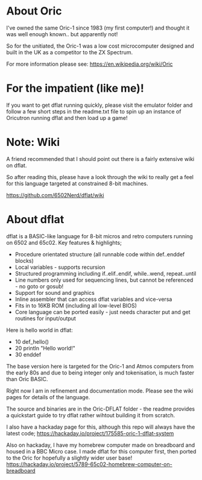# About Oric
I've owned the same Oric-1 since 1983 (my first computer!) and thought it was well enough known.. but apparently not!

So for the unitiated, the Oric-1 was a low cost microcomputer designed and built in the UK as a competitor to the ZX Spectrum.

For more information please see: https://en.wikipedia.org/wiki/Oric

# For the impatient (like me)!
If you want to get dflat running quickly, please visit the emulator folder and follow a few short steps in the readme.txt file to spin up an instance of Oricutron running dflat and then load up a game!

# Note: Wiki
A friend recommended that I should point out there is a fairly extensive wiki on dflat.

So after reading this, please have a look through the wiki to really get a feel for this language targeted at constrained 8-bit machines.

https://github.com/6502Nerd/dflat/wiki


# About dflat
dflat is a BASIC-like language for 8-bit micros and retro computers running on 6502 and 65c02.  Key features & highlights;
* Procedure orientated structure (all runnable code within def..enddef blocks)
* Local variables - supports recursion
* Structured programming including if..elif..endif, while..wend, repeat..until
* Line numbers only used for sequencing lines, but cannot be referenced - no goto or gosub!
* Support for sound and graphics
* Inline assembler that can access dflat variables and vice-versa
* Fits in to 16KB ROM (including all low-level BIOS)
* Core language can be ported easily - just needs character put and get routines for input/output

Here is hello world in dflat:
* 10 def_hello()
* 20   println "Hello world!"
* 30 enddef

The base version here is targeted for the Oric-1 and Atmos computers from the early 80s and due to being integer only and tokenisation, is much faster than Oric BASIC.

Right now I am in refinement and documentation mode. Please see the wiki pages for details of the language.

The source and binaries are in the Oric-DFLAT folder - the readme provides a quickstart guide to try dflat rather wihtout building it from scratch.

I also have a hackaday page for this, although this repo will always have the latest code;
https://hackaday.io/project/175585-oric-1-dflat-system

Also on hackaday, I have my homebrew computer made on breadboard and housed in a BBC Micro case. I made dflat for this computer first, then ported to the Oric for hopefully a slightly wider user base!
https://hackaday.io/project/5789-65c02-homebrew-computer-on-breadboard
